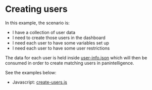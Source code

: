 # Creating users

In this example, the scenario is:
* I have a collection of user data
* I need to create those users in the dashboard
* I need each user to have some variables set up
* I need each user to have some user restrictions

The data for each user is held inside [user-info.json](./user-info.json) which will then be consumed in order to create matching users in panintelligence.

See the examples below:
* Javascript: [create-users.js](./create-users.js)